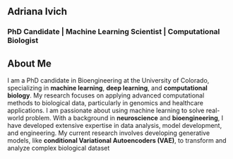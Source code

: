 ## Adriana Ivich

### PhD Candidate | Machine Learning Scientist | Computational Biologist

## About Me
I am a PhD candidate in Bioengineering at the University of Colorado, specializing in **machine learning**, **deep learning**, and **computational biology**. My research focuses on applying advanced computational methods to biological data, particularly in genomics and healthcare applications. I am passionate about using machine learning to solve real-world problem. With a background in **neuroscience** and **bioengineering**, I have developed extensive expertise in data analysis, model development, and engineering. My current research involves developing generative models, like **conditional Variational Autoencoders (VAE)**, to transform and analyze complex biological dataset
